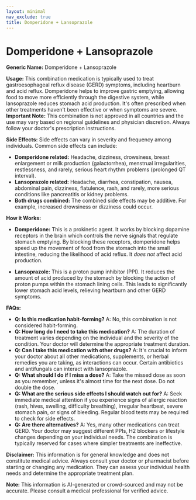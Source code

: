 ```yaml
---
layout: minimal
nav_exclude: true
title: Domperidone + Lansoprazole
---
```


# Domperidone + Lansoprazole

**Generic Name:** Domperidone + Lansoprazole

**Usage:** This combination medication is typically used to treat gastroesophageal reflux disease (GERD) symptoms, including heartburn and acid reflux.  Domperidone helps to improve gastric emptying, allowing food to move more efficiently through the digestive system, while lansoprazole reduces stomach acid production.  It's often prescribed when other treatments haven't been effective or when symptoms are severe.  **Important Note:** This combination is not approved in all countries and the use may vary based on regional guidelines and physician discretion. Always follow your doctor's prescription instructions.

**Side Effects:**  Side effects can vary in severity and frequency among individuals.  Common side effects can include:

* **Domperidone related:** Headache, dizziness, drowsiness, breast enlargement or milk production (galactorrhea), menstrual irregularities,  restlessness, and rarely,  serious heart rhythm problems (prolonged QT interval).
* **Lansoprazole related:** Headache, diarrhea, constipation, nausea, abdominal pain, dizziness, flatulence, rash, and rarely, more serious conditions like pancreatitis or kidney problems.
* **Both drugs combined:**  The combined side effects may be additive.  For example, increased drowsiness or dizziness could occur.

**How it Works:**

* **Domperidone:** This is a prokinetic agent. It works by blocking dopamine receptors in the brain which controls the nerve signals that regulate stomach emptying. By blocking these receptors, domperidone helps speed up the movement of food from the stomach into the small intestine, reducing the likelihood of acid reflux.  It *does not* affect acid production.

* **Lansoprazole:** This is a proton pump inhibitor (PPI). It reduces the amount of acid produced by the stomach by blocking the action of proton pumps within the stomach lining cells. This leads to significantly lower stomach acid levels, relieving heartburn and other GERD symptoms.

**FAQs:**

* **Q: Is this medication habit-forming?** A: No, this combination is not considered habit-forming.
* **Q: How long do I need to take this medication?** A: The duration of treatment varies depending on the individual and the severity of the condition. Your doctor will determine the appropriate treatment duration.
* **Q: Can I take this medication with other drugs?** A:  It's crucial to inform your doctor about all other medications, supplements, or herbal remedies you are taking, as interactions can occur.  Certain antibiotics and antifungals can interact with lansoprazole.
* **Q: What should I do if I miss a dose?** A: Take the missed dose as soon as you remember, unless it's almost time for the next dose. Do not double the dose.
* **Q: What are the serious side effects I should watch out for?** A:  Seek immediate medical attention if you experience signs of allergic reaction (rash, hives, swelling, difficulty breathing), irregular heartbeat, severe stomach pain, or signs of bleeding.  Regular blood tests may be required to check for side effects.
* **Q:  Are there alternatives?** A: Yes, many other medications can treat GERD. Your doctor may suggest different PPIs, H2 blockers or lifestyle changes depending on your individual needs.  The combination is typically reserved for cases where simpler treatments are ineffective.


**Disclaimer:** This information is for general knowledge and does not constitute medical advice.  Always consult your doctor or pharmacist before starting or changing any medication. They can assess your individual health needs and determine the appropriate treatment plan.


**Note:** This information is AI-generated or crowd-sourced and may not be accurate. Please consult a medical professional for verified advice.